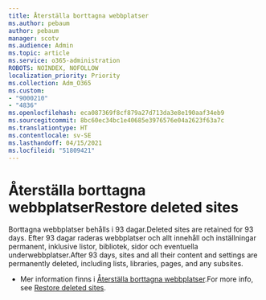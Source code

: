 ```yaml
---
title: Återställa borttagna webbplatser
ms.author: pebaum
author: pebaum
manager: scotv
ms.audience: Admin
ms.topic: article
ms.service: o365-administration
ROBOTS: NOINDEX, NOFOLLOW
localization_priority: Priority
ms.collection: Adm_O365
ms.custom:
- "9000210"
- "4836"
ms.openlocfilehash: eca087369f8cf879a27d713da3e8e190aaf34eb9
ms.sourcegitcommit: 8bc60ec34bc1e40685e3976576e04a2623f63a7c
ms.translationtype: HT
ms.contentlocale: sv-SE
ms.lasthandoff: 04/15/2021
ms.locfileid: "51809421"
---
```

# <a name="restore-deleted-sites"></a><span data-ttu-id="55555-102">Återställa borttagna webbplatser</span><span class="sxs-lookup"><span data-stu-id="55555-102">Restore deleted sites</span></span>

<span data-ttu-id="55555-103">Borttagna webbplatser behålls i 93 dagar.</span><span class="sxs-lookup"><span data-stu-id="55555-103">Deleted sites are retained for 93 days.</span></span> <span data-ttu-id="55555-104">Efter 93 dagar raderas webbplatser och allt innehåll och inställningar permanent, inklusive listor, bibliotek, sidor och eventuella underwebbplatser.</span><span class="sxs-lookup"><span data-stu-id="55555-104">After 93 days, sites and all their content and settings are permanently deleted, including lists, libraries, pages, and any subsites.</span></span>

- <span data-ttu-id="55555-105">Mer information finns i [Återställa borttagna webbplatser](https://docs.microsoft.com/sharepoint/restore-deleted-site-collection).</span><span class="sxs-lookup"><span data-stu-id="55555-105">For more info, see [Restore deleted sites](https://docs.microsoft.com/sharepoint/restore-deleted-site-collection).</span></span>
